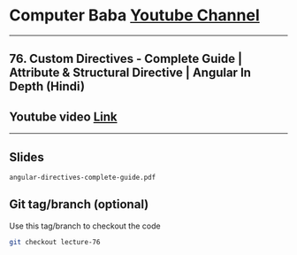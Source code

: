 # Computer Baba [Youtube Channel](https://www.youtube.com/c/ComputerBabaOfficial)

---

## 76. Custom Directives - Complete Guide | Attribute & Structural Directive | Angular In Depth (Hindi)

## Youtube video [Link](https://youtu.be/1lJ2yofwsL8)

---

## Slides

`angular-directives-complete-guide.pdf`

## Git tag/branch (optional)

Use this tag/branch to checkout the code

```sh
git checkout lecture-76
```
